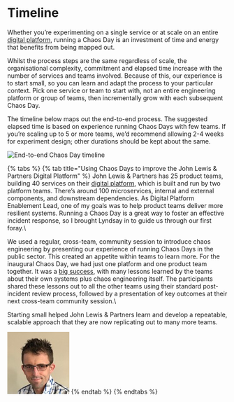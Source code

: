 # Timeline

Whether you’re experimenting on a single service or at scale on an entire [digital platform](https://digital-platform.playbook.ee), running a Chaos Day is an investment of time and energy that benefits from being mapped out.&#x20;

Whilst the process steps are the same regardless of scale, the organisational complexity, commitment and elapsed time increase with the number of services and teams involved. Because of this, our experience is to start small, so you can learn and adapt the process to your particular context. Pick one service or team to start with, not an entire engineering platform or group of teams, then incrementally grow with each subsequent Chaos Day.

The timeline below maps out the end-to-end process. The suggested elapsed time is based on experience running Chaos Days with few teams. If you’re scaling up to 5 or more teams, we’d recommend allowing 2-4 weeks for experiment design; other durations should be kept about the same.

![End-to-end Chaos Day timeline](../.gitbook/assets/ee\_chaos\_day\_playbook\_timeline.png)

{% tabs %}
{% tab title="Using Chaos Days to improve the John Lewis & Partners Digital Platform" %}
John Lewis & Partners has 25 product teams, building 40 services on their [digital platform](https://medium.com/john-lewis-software-engineering/our-award-winning-john-lewis-digital-platform-2d093e03d542), which is built and run by two platform teams. There’s around 100 microservices, internal and external components, and downstream dependencies. As Digital Platform Enablement Lead, one of my goals was to help product teams deliver more resilient systems. Running a Chaos Day is a great way to foster an effective incident response, so I brought Lyndsay in to guide us through our first foray.\


We used a regular, cross-team, community session to introduce chaos engineering by presenting our experience of running Chaos Days in the public sector. This created an appetite within teams to learn more. For the inaugural Chaos Day, we had just one platform and one product team together. It was a [big success](https://medium.com/john-lewis-software-engineering/team-nimbus-and-the-agents-of-chaos-ab257e41fe36), with many lessons learned by the teams about their own systems plus chaos engineering itself. The participants shared these lessons out to all the other teams using their standard post-incident review process, followed by a presentation of key outcomes at their next cross-team community session.\


Starting small helped John Lewis & Partners learn and develop a repeatable, scalable approach that they are now replicating out to many more teams.

![Steve Smith, Digital Platform Enablement Lead](<../.gitbook/assets/stevesmith (1).jpeg>)
{% endtab %}
{% endtabs %}

